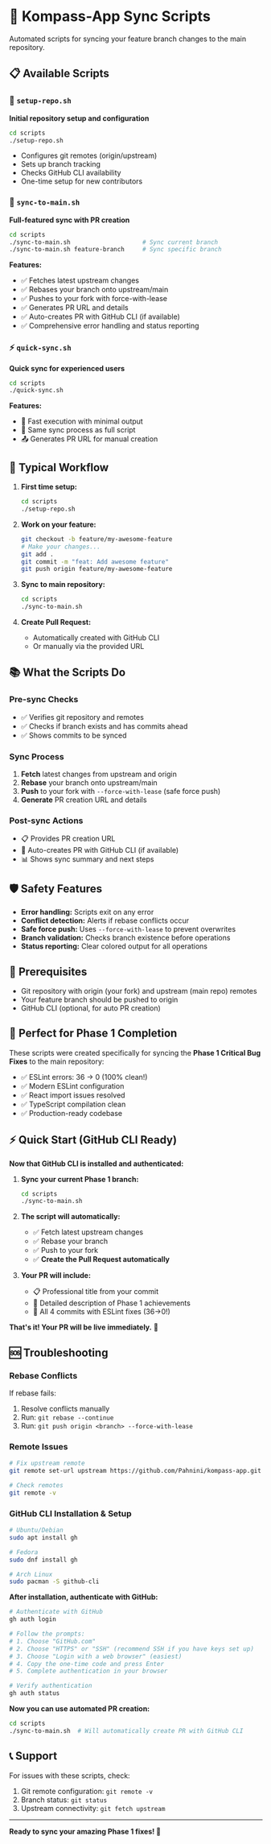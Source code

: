 # 🚀 Kompass-App Sync Scripts

Automated scripts for syncing your feature branch changes to the main repository.

## 📋 Available Scripts

### 🔧 `setup-repo.sh`

**Initial repository setup and configuration**

```bash
cd scripts
./setup-repo.sh
```

- Configures git remotes (origin/upstream)
- Sets up branch tracking
- Checks GitHub CLI availability
- One-time setup for new contributors

### 🚀 `sync-to-main.sh`

**Full-featured sync with PR creation**

```bash
cd scripts
./sync-to-main.sh                    # Sync current branch
./sync-to-main.sh feature-branch     # Sync specific branch
```

**Features:**

- ✅ Fetches latest upstream changes
- ✅ Rebases your branch onto upstream/main
- ✅ Pushes to your fork with force-with-lease
- ✅ Generates PR URL and details
- ✅ Auto-creates PR with GitHub CLI (if available)
- ✅ Comprehensive error handling and status reporting

### ⚡ `quick-sync.sh`

**Quick sync for experienced users**

```bash
cd scripts
./quick-sync.sh
```

**Features:**

- 🚀 Fast execution with minimal output
- 🔄 Same sync process as full script
- 📤 Generates PR URL for manual creation

## 🔄 Typical Workflow

1. **First time setup:**

   ```bash
   cd scripts
   ./setup-repo.sh
   ```

2. **Work on your feature:**

   ```bash
   git checkout -b feature/my-awesome-feature
   # Make your changes...
   git add .
   git commit -m "feat: Add awesome feature"
   git push origin feature/my-awesome-feature
   ```

3. **Sync to main repository:**

   ```bash
   cd scripts
   ./sync-to-main.sh
   ```

4. **Create Pull Request:**
   - Automatically created with GitHub CLI
   - Or manually via the provided URL

## 📚 What the Scripts Do

### Pre-sync Checks

- ✅ Verifies git repository and remotes
- ✅ Checks if branch exists and has commits ahead
- ✅ Shows commits to be synced

### Sync Process

1. **Fetch** latest changes from upstream and origin
2. **Rebase** your branch onto upstream/main
3. **Push** to your fork with `--force-with-lease` (safe force push)
4. **Generate** PR creation URL and details

### Post-sync Actions

- 📋 Provides PR creation URL
- 🤖 Auto-creates PR with GitHub CLI (if available)
- 📊 Shows sync summary and next steps

## 🛡️ Safety Features

- **Error handling:** Scripts exit on any error
- **Conflict detection:** Alerts if rebase conflicts occur
- **Safe force push:** Uses `--force-with-lease` to prevent overwrites
- **Branch validation:** Checks branch existence before operations
- **Status reporting:** Clear colored output for all operations

## 🔧 Prerequisites

- Git repository with origin (your fork) and upstream (main repo) remotes
- Your feature branch should be pushed to origin
- GitHub CLI (optional, for auto PR creation)

## 🎯 Perfect for Phase 1 Completion

These scripts were created specifically for syncing the **Phase 1 Critical Bug Fixes** to the main repository:

- ✅ ESLint errors: 36 → 0 (100% clean!)
- ✅ Modern ESLint configuration
- ✅ React import issues resolved
- ✅ TypeScript compilation clean
- ✅ Production-ready codebase

## ⚡ Quick Start (GitHub CLI Ready)

**Now that GitHub CLI is installed and authenticated:**

1. **Sync your current Phase 1 branch:**

   ```bash
   cd scripts
   ./sync-to-main.sh
   ```

2. **The script will automatically:**
   - ✅ Fetch latest upstream changes
   - ✅ Rebase your branch
   - ✅ Push to your fork
   - ✅ **Create the Pull Request automatically**

3. **Your PR will include:**
   - 📋 Professional title from your commit
   - 📄 Detailed description of Phase 1 achievements
   - 🔗 All 4 commits with ESLint fixes (36→0!)

**That's it! Your PR will be live immediately.** 🚀

## 🆘 Troubleshooting

### Rebase Conflicts

If rebase fails:

1. Resolve conflicts manually
2. Run: `git rebase --continue`
3. Run: `git push origin <branch> --force-with-lease`

### Remote Issues

```bash
# Fix upstream remote
git remote set-url upstream https://github.com/Pahnini/kompass-app.git

# Check remotes
git remote -v
```

### GitHub CLI Installation & Setup

```bash
# Ubuntu/Debian
sudo apt install gh

# Fedora
sudo dnf install gh

# Arch Linux
sudo pacman -S github-cli
```

**After installation, authenticate with GitHub:**

```bash
# Authenticate with GitHub
gh auth login

# Follow the prompts:
# 1. Choose "GitHub.com"
# 2. Choose "HTTPS" or "SSH" (recommend SSH if you have keys set up)
# 3. Choose "Login with a web browser" (easiest)
# 4. Copy the one-time code and press Enter
# 5. Complete authentication in your browser

# Verify authentication
gh auth status
```

**Now you can use automated PR creation:**

```bash
cd scripts
./sync-to-main.sh  # Will automatically create PR with GitHub CLI
```

## 📞 Support

For issues with these scripts, check:

1. Git remote configuration: `git remote -v`
2. Branch status: `git status`
3. Upstream connectivity: `git fetch upstream`

---

**Ready to sync your amazing Phase 1 fixes! 🎉**
